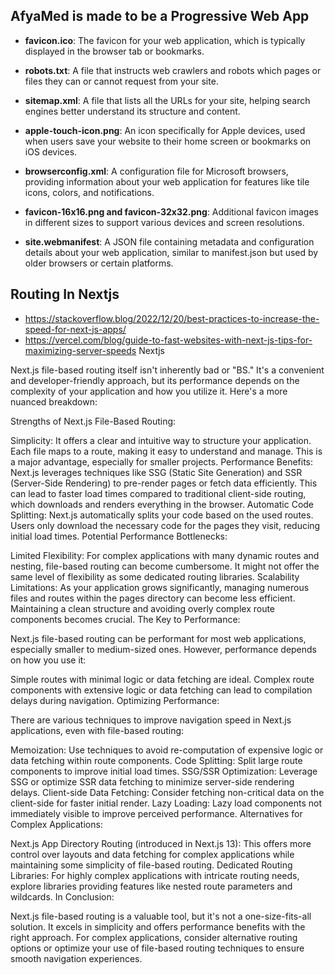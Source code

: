## AfyaMed is made to be a Progressive Web App

- **favicon.ico**: The favicon for your web application, which is typically displayed in the browser tab or bookmarks.

- **robots.txt**: A file that instructs web crawlers and robots which pages or files they can or cannot request from your site.

- **sitemap.xml**: A file that lists all the URLs for your site, helping search engines better understand its structure and content.

- **apple-touch-icon.png**: An icon specifically for Apple devices, used when users save your website to their home screen or bookmarks on iOS devices.

- **browserconfig.xml**: A configuration file for Microsoft browsers, providing information about your web application for features like tile icons, colors, and notifications.

- **favicon-16x16.png and favicon-32x32.png**: Additional favicon images in different sizes to support various devices and screen resolutions.

- **site.webmanifest**: A JSON file containing metadata and configuration details about your web application, similar to manifest.json but used by older browsers or certain platforms.



## Routing In Nextjs

- https://stackoverflow.blog/2022/12/20/best-practices-to-increase-the-speed-for-next-js-apps/ 
- https://vercel.com/blog/guide-to-fast-websites-with-next-js-tips-for-maximizing-server-speeds
Nextjs 

Next.js file-based routing itself isn't inherently bad or "BS." It's a convenient and developer-friendly approach, but its performance depends on the complexity of your application and how you utilize it. Here's a more nuanced breakdown:

Strengths of Next.js File-Based Routing:

Simplicity: It offers a clear and intuitive way to structure your application. Each file maps to a route, making it easy to understand and manage. This is a major advantage, especially for smaller projects.
Performance Benefits: Next.js leverages techniques like SSG (Static Site Generation) and SSR (Server-Side Rendering) to pre-render pages or fetch data efficiently. This can lead to faster load times compared to traditional client-side routing, which downloads and renders everything in the browser.
Automatic Code Splitting: Next.js automatically splits your code based on the used routes. Users only download the necessary code for the pages they visit, reducing initial load times.
Potential Performance Bottlenecks:

Limited Flexibility: For complex applications with many dynamic routes and nesting, file-based routing can become cumbersome. It might not offer the same level of flexibility as some dedicated routing libraries.
Scalability Limitations: As your application grows significantly, managing numerous files and routes within the pages directory can become less efficient. Maintaining a clean structure and avoiding overly complex route components becomes crucial.
The Key to Performance:

Next.js file-based routing can be performant for most web applications, especially smaller to medium-sized ones. However, performance depends on how you use it:

Simple routes with minimal logic or data fetching are ideal.
Complex route components with extensive logic or data fetching can lead to compilation delays during navigation.
Optimizing Performance:

There are various techniques to improve navigation speed in Next.js applications, even with file-based routing:

Memoization: Use techniques to avoid re-computation of expensive logic or data fetching within route components.
Code Splitting: Split large route components to improve initial load times.
SSG/SSR Optimization: Leverage SSG or optimize SSR data fetching to minimize server-side rendering delays.
Client-side Data Fetching: Consider fetching non-critical data on the client-side for faster initial render.
Lazy Loading: Lazy load components not immediately visible to improve perceived performance.
Alternatives for Complex Applications:

Next.js App Directory Routing (introduced in Next.js 13): This offers more control over layouts and data fetching for complex applications while maintaining some simplicity of file-based routing.
Dedicated Routing Libraries: For highly complex applications with intricate routing needs, explore libraries providing features like nested route parameters and wildcards.
In Conclusion:

Next.js file-based routing is a valuable tool, but it's not a one-size-fits-all solution. It excels in simplicity and offers performance benefits with the right approach. For complex applications, consider alternative routing options or optimize your use of file-based routing techniques to ensure smooth navigation experiences.